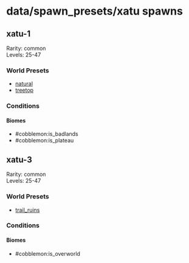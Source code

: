 # data/spawn_presets/xatu spawns  
  
## xatu-1  
Rarity: common  
Levels: 25-47  
  
### World Presets  
* [natural](/data/world_presets/natural.md)  
* [treetop](/data/world_presets/treetop.md)  
  
### Conditions  
  
#### Biomes  
  * #cobblemon:is_badlands
  * #cobblemon:is_plateau
  
  
## xatu-3  
Rarity: common  
Levels: 25-47  
  
### World Presets  
* [trail_ruins](/data/world_presets/trail_ruins.md)  
  
### Conditions  
  
#### Biomes  
  * #cobblemon:is_overworld
  
